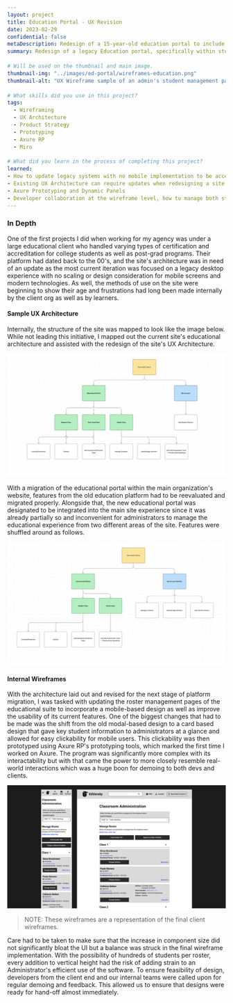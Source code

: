 ```yaml
---
layout: project
title: Education Portal - UX Revision
date: 2023-02-29
confidential: false
metaDescription: Redesign of a 15-year-old education portal to include a mobile breakpoints and more.
summary: Redesign of a legacy Education portal, specifically within student and administration management. Updated from a CD-based system to a modern, web-based educational program with a strong mobile component.

# Will be used on the thumbnail and main image.
thumbnail-img: "../images/ed-portal/wireframes-education.png"
thumbnail-alt: "UX Wireframe sample of an admin's student management page"

# What skills did you use in this project?
tags:
  - Wireframing
  - UX Architecture
  - Product Strategy
  - Prototyping
  - Axure RP
  - Miro

# What did you learn in the process of completing this project?
learned:
- How to update legacy systems with no mobile implementation to be accessible on a mobile device
- Existing UX Architecture can require updates when redesigning a site to meet with new user requirements
- Axure Prototyping and Dynamic Panels
- Developer collaboration at the wireframe level, how to manage both stakeholder needs and developer requirements for design hand-off
---
```


### In Depth

One of the first projects I did when working for my agency was under a large educational client who handled varying types of certification and accreditation for college students as well as post-grad programs. Their platform had dated back to the 00's, and the site's architecture was in need of an update as the most current iteration was focused on a legacy desktop experience with no scaling or design consideration for mobile screens and modern technologies. As well, the methods of use on the site were beginning to show their age and frustrations had long been made internally by the client org as well as by learners.


#### Sample UX Architecture

Internally, the structure of the site was mapped to look like the image below. While not leading this initiative, I mapped out the current site's educational architecture and assisted with the redesign of the site's UX Architecture.

![Diagram of old UX Architecture](../images/ed-portal/ux-architecture-education.png)

With a migration of the educational portal within the main organization's website, features from the old education platform had to be reevaluated and migrated properly. Alongside that, the new educational portal was designated to be integrated into the main site experience since it was already partially so and inconvenient for administrators to manage the educational experience from two different areas of the site. Features were shuffled around as follows. 

![Diagram of new UX Architecture](../images/ed-portal/ux-architecture-education-revised.png)

#### Internal Wireframes

With the architecture laid out and revised for the next stage of platform migration, I was tasked with updating the roster management pages of the educational suite to incorporate a mobile-based design as well as improve the usability of its current features. One of the biggest changes that had to be made was the shift from the old modal-based design to a card based design that gave key student information to administrators at a glance and allowed for easy clickability for mobile users. This clickability was then prototyped using Axure RP's prototyping tools, which marked the first time I worked on Axure. The program was significantly more complex with its interactability but with that came the power to more closely resemble real-world interactions which was a huge boon for demoing to both devs and clients.

![UX Wireframe sample of an admin's student management page](../images/ed-portal/wireframes-education.png)
> NOTE: These wireframes are a representation of the final client wireframes.

Care had to be taken to make sure that the increase in component size did not significantly bloat the UI but a balance was struck in the final wireframe implementation. With the possibility of hundreds of students per roster, every addition to vertical height had the risk of adding strain to an Administrator's efficient use of the software. To ensure feasibility of design, developers from the client end and our internal teams were called upon for regular demoing and feedback. This allowed us to ensure that designs were ready for hand-off almost immediately.